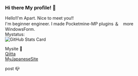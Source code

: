 ### Hi there My profile! 👋

Hello!I'm Apart.
Nice to meet you!!  
I'm beginner engineer. I made Pocketmine-MP plugins ＆　more WindowsForm.  
Mystatus:  
![GitHub Stats Card](https://github-readme-stats.vercel.app/api?username=Apartkktrain&count_private=true&theme=dracula&count_private=true)

Mysite 📰  
[Qiitta](https://qiita.com/odakiyutrain)  
[MyJapaneseSite](https://apartkktrain.github.io/)  

post 📪
